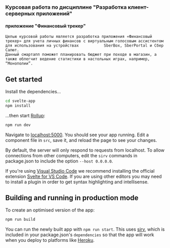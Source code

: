 ### Курсовая работа по дисциплине "Разработка клиент-серверных приложений"
#### приложение "Финансовый трекер"


    Целью курсовой работы является разработка приложения «Финансовый трекер» для учета личных финансов с виртуальным голосовым ассистентом для использования на устройствах           SberBox, SberPortal и Сбер Салют. 
    Данный смартапп поможет планировать бюджет при походе в магазин, а также облегчит ведение статистики в настольных играх, например, “Монополии”.



## Get started

Install the dependencies...

```bash
cd svelte-app
npm install
```

...then start [Rollup](https://rollupjs.org):

```bash
npm run dev
```

Navigate to [localhost:5000](http://localhost:5000). You should see your app running. Edit a component file in `src`, save it, and reload the page to see your changes.

By default, the server will only respond to requests from localhost. To allow connections from other computers, edit the `sirv` commands in package.json to include the option `--host 0.0.0.0`.

If you're using [Visual Studio Code](https://code.visualstudio.com/) we recommend installing the official extension [Svelte for VS Code](https://marketplace.visualstudio.com/items?itemName=svelte.svelte-vscode). If you are using other editors you may need to install a plugin in order to get syntax highlighting and intellisense.

## Building and running in production mode

To create an optimised version of the app:

```bash
npm run build
```

You can run the newly built app with `npm run start`. This uses [sirv](https://github.com/lukeed/sirv), which is included in your package.json's `dependencies` so that the app will work when you deploy to platforms like [Heroku](https://heroku.com).

